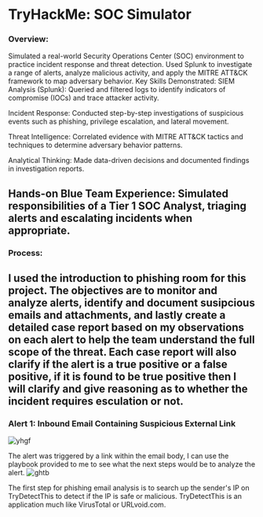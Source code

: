 # TryHackMe: SOC Simulator

### Overview:
Simulated a real-world Security Operations Center (SOC) environment to practice incident response and threat detection. Used Splunk to investigate a range of alerts, analyze malicious activity, and apply the MITRE ATT&CK framework to map adversary behavior.
Key Skills Demonstrated: 
SIEM Analysis (Splunk): Queried and filtered logs to identify indicators of compromise (IOCs) and trace attacker activity.

Incident Response: Conducted step-by-step investigations of suspicious events such as phishing, privilege escalation, and lateral movement.

Threat Intelligence: Correlated evidence with MITRE ATT&CK tactics and techniques to determine adversary behavior patterns.

Analytical Thinking: Made data-driven decisions and documented findings in investigation reports.

Hands-on Blue Team Experience: Simulated responsibilities of a Tier 1 SOC Analyst, triaging alerts and escalating incidents when appropriate.
---
### Process:
I used the introduction to phishing room for this project. The objectives are to monitor and analyze alerts, identify and document susipcious emails and attachments, and lastly create a detailed case report based on my observations on each alert to help the team understand the full scope of the threat. 
Each case report will also clarify if the alert is a true positive or a false positive, if it is found to be true positive then I will clarify and give reasoning as to whether the incident requires esculation or not.
---
### Alert 1: Inbound Email Containing Suspicious External Link
![yhgf](https://github.com/user-attachments/assets/d4747d08-9601-49d3-8c99-44eb5a462569)

The alert was triggered by a link within the email body, I can use the playbook provided to me to see what the next steps would be to analyze the alert.
![ghtb](https://github.com/user-attachments/assets/0fadcd24-bf62-477c-bb30-1dc160156b87)

The first step for phishing email analysis is to search up the sender's IP on TryDetectThis to detect if the IP is safe or malicious. TryDetectThis is an application much like VirusTotal or URLvoid.com.
